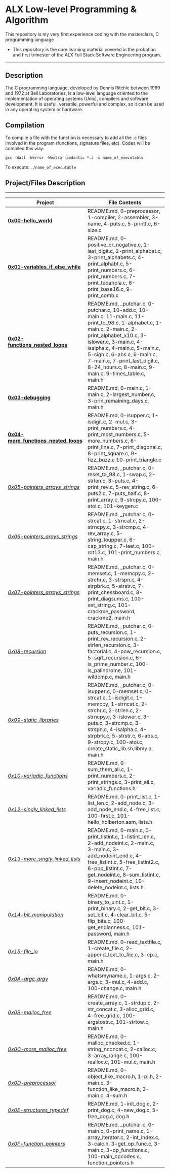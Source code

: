 # ALX Low-level Programming & Algorithm

This repository is my very first experience coding with the masterclass, C programming language

- This repository is the core learning material covered in the probation and first trimester of the ALX Full Stack Software Engineering program.

------------------------------------------------------

## Description

The C programming language, developed by Dennis Ritchie between 1969 and 1972 at Bell Laboratories, is a low-level language oriented to the implementation of operating systems (Unix), compilers and software development. It is useful, versatile, powerful and complex, so it can be used in any operating system or hardware.

## **Compilation**

To compile a file with the function is necessary to add all the .c files involved in the program (functions, signature files, etc). Codes will be compiled this way:

```
gcc -Wall -Werror -Wextra -pedantic *.c -o name_of_executable

```

To execute:  `./name_of_executable`

## Project/Files Description

--------------------------------------
|Project|File Contents|
|--|--|
|**[0x00-hello_world](https://github.com/ikwuka/alx-low_level_programming/tree/master/0x00-hello_world)**|README.md, 0-preprocessor, 1-compiler, 2-assembler, 3-name, 4-puts.c, 5-printf.c, 6-size.c|
|**[0x01-variables_if_else_while](https://github.com/ikwuka/alx-low_level_programming/tree/master/0x01-variables_if_else_while)**|README.md, 0-positive_or_negative.c, 1-last_digit.c, 2-print_alphabet.c, 3-print_alphabets.c, 4-print_alphabt.c, 5-print_numbers.c, 6-print_numbers.c, 7-print_tebahpla.c, 8-print_base16.c, 9-print_comb.c|
|**[0x02-functions_nested_loops](https://github.com/ikwuka/alx-low_level_programming/tree/master/0x02-functions_nested_loops)**|README.md, _putchar.c, 0-putchar.c, 10-add.c, 10-main.c, 11-main.c, 11-print_to_98.c, 1-alphabet.c, 1-main.c, 2-main.c, 2-print_alphabet_x10.c, 3-islower.c, 3-main.c, 4-isalpha.c, 4-main.c, 5-main.c, 5-sign.c, 6-abs.c, 6-main.c, 7-main.c, 7-print_last_digit.c, 8-24_hours.c, 8-main.c, 9-main.c, 9-times_table.c, main.h|
|**[0x03-debugging](https://github.com/ikwuka/alx-low_level_programming/tree/master/0x03-debugging)**|README.md, 0-main.c, 1-main.c, 2-largest_number.c, 3-prin_remaining_days.c, main.h|
|**[0x04-more_functions_nested_loops](https://github.com/ikwuka/alx-low_level_programming/tree/master/0x04-more-functions_nested_loops)**|README.md, 0-isupper.c, 1-isdigit.c, 2-mul.c, 3-print_numbers.c, 4-print_most_numbers.c, 5-more_numbers.c, 6-print_line.c, 7-print_diagonal.c, 8-print_square.c, 9-fizz_buzz.c 10-print_triangle.c|
|*[0x05-pointers_arrays_strings](https://github.com/ikwuka/alx-low_level_programming/tree/master/0x05-pointers_arrays_strings "0x05-pointers_arrays_strings")*|README.md, _putchar.c, 0-reset_to_98.c, 1-swap.c, 2-strlen.c, 3-puts.c, 4-print_rev.c, 5-rev_string.c, 6-puts2.c, 7-puts_half.c, 8-print_array.c, 9-strcpy.c, 100-atoi.c, 101-keygen.c|
|*[0x06-pointers_arays_strings](https://github.com/ikwuka/alx-low_level_programming/tree/master/0x06-pointers_arrays_strings "0x06-pointers_arrays_strings")*|README.md, _putchar.c, 0-strcat.c, 1-strncat.c, 2-strncpy.c, 3-strcmp.c, 4-rev_array.c, 5-string_toupper.c, 6-cap_string.c, 7-leet.c, 100-rot13.c, 101-print_numbers.c, main.h|
|*[0x07-pointers_arrays_strings](https://github.com/ikwuka/alx-low_level_programming/tree/master/0x07-pointers_arrays_strings "0x07-pointers_arrays_strings")*|README.md, _putchar.c, 0-memset.c, 1-memcpy.c, 2-strchr.c, 3-strspn.c, 4-strpbrk.c, 5-strstr.c, 7-print_chessboard.c, 8-print_diagsums.c, 100-set_string.c, 101-crackme_password, crackme2, main.h|
|*[0x08-recursion](https://github.com/ikwuka/alx-low_level_programming/tree/master/0x08-recursion "0x08-recursion")*|README.md, _putchar.c, 0-puts_recursion.c, 1-print_rev_recursion.c, 2-strlen_recursion.c, 3-factorial.c, 4-pow_recursion.c, 5-sqrt_recursion.c, 6-is_prime_number.c, 100-is_palindrome, 101-wildcmp.c, main.h|
|*[0x09-static_libraries](https://github.com/ikwuka/alx-low_level_programming/tree/master/0x09-static_libraries "0x09-static_libraries")*|README.md, _putchar.c, 0-isupper.c, 0-memset.c, 0-strcat.c, 1-isdigit.c, 1-memcpy, 1-strncat.c, 2-strchr.c, 2-strlen.c, 2-strncpy.c, 3-islower.c, 3-puts.c, 3-strcmp.c, 3-strspn.c, 4-isalpha.c, 4-strpbrk.c, 5-strstr.c, 6-abs.c, 9-strcpy.c, 100-atoi.c, create_static_lib.sh,libmy.a, main.h|
|*[0x10-variadic_functions](https://github.com/ikwuka/alx-low_level_programming/tree/master/0x10-variadic_functions "0x10-variadic_functions")*|README.md, 0-sum_them_all.c, 1-print_numbers.c, 2-print_strings.c, 3-print_all.c, variadic_functions.h|
|*[0x12-singly_linked_lists](https://github.com/ikwuka/alx-low_level_programming/tree/master/0x12-singly_linked_lists "0x12-singly_linked_lists")*|README.md, 0-print_list.c, 1-list_len.c, 2-add_node.c, 3-add_node_end.c, 4-free_list.c, 100-first.c, 101-hello_holberton.asm, lists.h|
|*[0x13-more_singly_linked_lists](https://github.com/ikwuka/alx-low_level_programming/tree/master/0x13-more_singly_linked_lists "0x13-more_singly_linked_lists")*|README.md, 0-main.c, 0-print_listint.c, 1-listint_len.c, 2-add_nodeint.c, 2-main.c, 3-main.c, 3-add_nodeint_end.c, 4-free_listint.c, 5-free_listint2.c, 6-pop_listint.c, 7-get_nodeint.c, 8-sum_listint.c, 9-insert_nodeint.c, 10-delete_nodeint.c, lists.h|
|*[0x14-bit_manipulation](https://github.com/ikwuka/alx-low_level_programming/tree/master/0x14-bit_manipulation)*|README.md, 0-binary_to_uint.c, 1-print_binary.c, 2-get_bit.c, 3-set_bit.c, 4-clear_bit.c, 5-flip_bits.c, 100-get_endianness.c,  101-password, main.h|
|*[0x15-file_io](https://github.com/ikwuka/alx-low_level_programming/tree/master/0x15-file_io "0x15-file_io")*|README.md, 0-read_textfile.c, 1-create_file.c, 2-append_text_to_file.c, 3-cp.c, main.h|
|*[0x0A-argc_argv](https://github.com/ikwuka/alx-low_level_programming/tree/master/0x0A-argc_argv "0x0A-argc_argv")*|README.md, 0-whatsmyname.c, 1-args.c, 2-args.c, 3-mul.c, 4-add.c, 100-change.c, main.h|
|*[0x0B-malloc_free](https://github.com/ikwuka/alx-low_level_programming/tree/master/0x0B-malloc_free "0x0B-malloc_free")*|README.md, 0-create_array.c, 1-strdup.c, 2-str_concat.c, 3-alloc_grid.c, 4-free_grid.c, 100-argstostr.c, 101-strtow.c, main.h|
|*[0x0C-more_malloc_free](https://github.com/ikwuka/alx-low_level_programming/tree/master/0x0C-more_malloc_free "0x0C-more_malloc_free")*|README.md, 0-malloc_checked.c, 1-string_nconcat.c, 2-calloc.c, 3-array_range.c, 100-realloc.c, 101-mul.c, main.h|
|*[0x0D-preprocessor](https://github.com/ikwuka/alx-low_level_programming/tree/master/0x0D-preprocessor "0x0D-preprocessor")*|README.md, 0-object_like_macro.h, 1-pi.h, 2-main.c, 3-function_like_macro.h, 3-main.c, 4-sum.h|
|*[0x0E-structures_typedef](https://github.com/ikwuka/alx-low_level_programming/tree/master/0x0E-structures_typedef "0x0E-structures_typedef")*|README.md, 1-init_dog.c, 2-print_dog.c, 4-new_dog.c, 5-free_dog.c, dog.h|
|*[0x0F-function_pointers](https://github.com/ikwuka/alx-low_level_programming/tree/master/0x0F-function_pointers "0x0F-function_pointers")*|README.md, _putchar.c, 0-main.c, 0-print_name.c, 1-array_iterator.c, 2-int_index.c, 3-calc.h, 3-get_op_func.c, 3-main.c, 3-op_functions.c, 100-main_opcodes.c, function_pointers.h|
